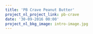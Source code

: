 ```yaml
---
title: 'PB Crave Peanut Butter'
project_nl_project_link: pb-crave
date: '30-09-2016 00:00'
project_nl_bkg_image: intro-image.jpg
---
```


